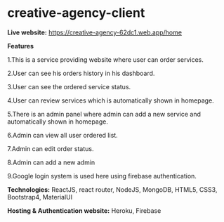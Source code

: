 # creative-agency-client

**Live website:** https://creative-agency-62dc1.web.app/home

**Features**

   1.This is a service providing website where user can order services.

   2.User can see his orders history in his dashboard.

   3.User can see the ordered service status.

   4.User can review services which is automatically shown in homepage.

   5.There is an admin panel where admin can add a new service and automatically shown in homepage.

   6.Admin can view all user ordered  list.

   7.Admin can edit order status.

   8.Admin can add a new admin

   9.Google login system is used here using firebase authentication.

**Technologies:** ReactJS, react router, NodeJS, MongoDB, HTML5, CSS3, Bootstrap4, MaterialUI

**Hosting & Authentication website:** Heroku, Firebase
